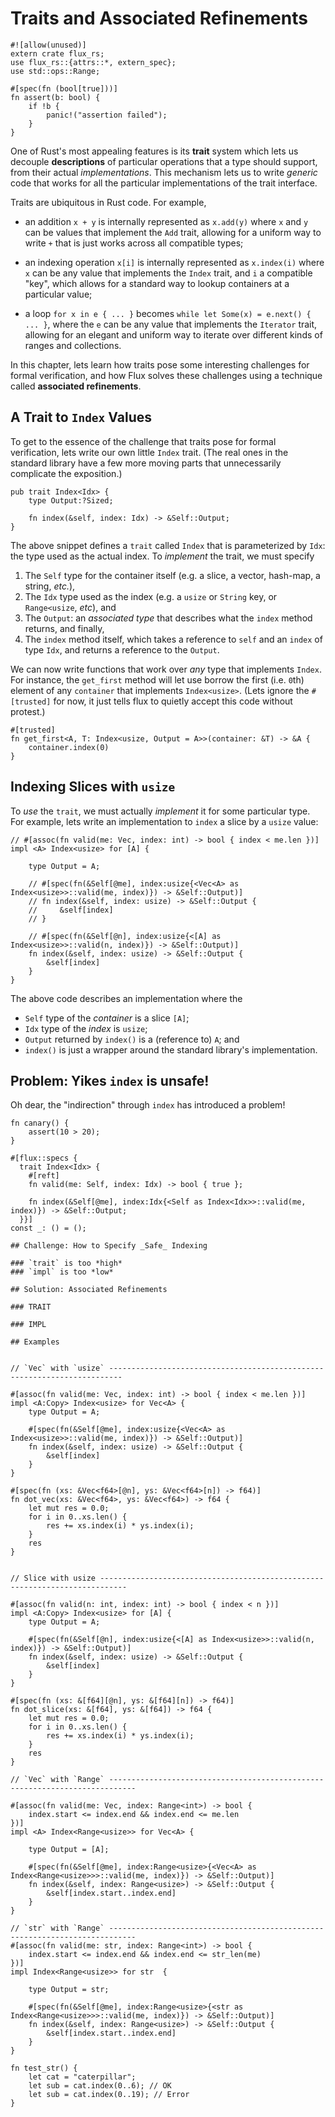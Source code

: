 # Traits and Associated Refinements

```rust, editable
#![allow(unused)]
extern crate flux_rs;
use flux_rs::{attrs::*, extern_spec};
use std::ops::Range;
```

```rust, editable, hidden
#[spec(fn (bool[true]))]
fn assert(b: bool) {
    if !b {
        panic!("assertion failed");
    }
}
```

One of Rust's most appealing features is its **trait** system which lets us decouple
**descriptions** of particular operations that a type should support, from their actual
*implementations*. This mechanism lets us to write *generic* code that works for all
the particular implementations of the trait interface.

Traits are ubiquitous in Rust code. For example,

- an addition `x + y` is internally represented as `x.add(y)`
  where `x` and `y` can be values that implement the `Add` trait,
  allowing for a uniform way to write `+` that is just works across
  all compatible types;

- an indexing operation `x[i]` is internally represented as `x.index(i)`
  where `x` can be any value that implements the `Index` trait, and `i`
  a compatible "key", which allows for a standard way to lookup
  containers at a particular value;

- a loop `for x in e { ... }` becomes `while let Some(x) = e.next() { ... }`,
  where the `e` can be any value that implements the `Iterator` trait,
  allowing for an elegant and uniform way to iterate over different kinds
  of ranges and collections.

In this chapter, lets learn how traits pose some interesting challenges
for formal verification, and how Flux solves these challenges using
a technique called **associated refinements**.

## A Trait to `Index` Values

To get to the essence of the challenge that traits pose for formal verification,
lets write our own little `Index` trait. (The real ones in the standard library
have a few more moving parts that unnecessarily complicate the exposition.)

```rust, editable
pub trait Index<Idx> {
    type Output:?Sized;

    fn index(&self, index: Idx) -> &Self::Output;
}
```

The above snippet defines a `trait` called `Index` that is parameterized by `Idx`: the
type used as the actual index. To *implement* the trait, we must specify

1. The `Self` type for the container itself (e.g. a slice, a vector, hash-map, a string, *etc.*),
2. The `Idx` type used as the index (e.g. a `usize` or `String` key, or `Range<usize`, *etc*), and
3. The `Output`: an *associated type* that describes what the `index` method returns, and finally,
4. The `index` method itself, which takes a reference to `self` and an `index` of type `Idx`, and returns a reference to the `Output`.

We can now write functions that work over *any* type that implements `Index`.
For instance, the `get_first` method will let use borrow the first (i.e. `0`th)
element of any `container` that implements `Index<usize>`. (Lets ignore the
`#[trusted]` for now, it just tells flux to quietly accept this code without
protest.)


```rust, editable
#[trusted]
fn get_first<A, T: Index<usize, Output = A>>(container: &T) -> &A {
    container.index(0)
}
```

## Indexing Slices with `usize`

To *use* the `trait`, we must actually *implement* it for some particular type.
For example, lets write an implementation to `index` a slice by a `usize` value:

```rust, editable
// #[assoc(fn valid(me: Vec, index: int) -> bool { index < me.len })]
impl <A> Index<usize> for [A] {

    type Output = A;

    // #[spec(fn(&Self[@me], index:usize{<Vec<A> as Index<usize>>::valid(me, index)}) -> &Self::Output)]
    // fn index(&self, index: usize) -> &Self::Output {
    //     &self[index]
    // }

    // #[spec(fn(&Self[@n], index:usize{<[A] as Index<usize>>::valid(n, index)}) -> &Self::Output)]
    fn index(&self, index: usize) -> &Self::Output {
        &self[index]
    }
}
```

The above code describes an implementation where the

- `Self` type of the *container* is a slice `[A]`;
- `Idx` type of the *index* is `usize`;
- `Output` returned by `index()` is a (reference to) `A`; and
- `index()` is just a wrapper around the standard library's implementation.

## Problem: Yikes `index` is unsafe!

Oh dear, the "indirection" through `index` has introduced a problem!

<!-- ```rust, editable
fn test_slice() {
    let empty_slice: &[i32] = &[];
    let x0 = empty_slice[0];       // rejected by flux
    let x0 = empty_slice.index(0); // accepted by flux!

    // let nonempty_slice: &[i32] = &[1, 2, 3];
    // let x = s.index(1);
    // assert_eq!(*x, 2);
}
```
 -->

```rust, editable
fn canary() {
    assert(10 > 20);
}
```



```rust, editable
#[flux::specs {
  trait Index<Idx> {
    #[reft]
    fn valid(me: Self, index: Idx) -> bool { true };

    fn index(&Self[@me], index:Idx{<Self as Index<Idx>>::valid(me, index)}) -> &Self::Output;
  }}]
const _: () = ();
```

```
## Challenge: How to Specify _Safe_ Indexing

### `trait` is too *high*
### `impl` is too *low*

## Solution: Associated Refinements

### TRAIT

### IMPL

## Examples


// `Vec` with `usize` -------------------------------------------------------------------------

#[assoc(fn valid(me: Vec, index: int) -> bool { index < me.len })]
impl <A:Copy> Index<usize> for Vec<A> {
    type Output = A;

    #[spec(fn(&Self[@me], index:usize{<Vec<A> as Index<usize>>::valid(me, index)}) -> &Self::Output)]
    fn index(&self, index: usize) -> &Self::Output {
        &self[index]
    }
}

#[spec(fn (xs: &Vec<f64>[@n], ys: &Vec<f64>[n]) -> f64)]
fn dot_vec(xs: &Vec<f64>, ys: &Vec<f64>) -> f64 {
    let mut res = 0.0;
    for i in 0..xs.len() {
        res += xs.index(i) * ys.index(i);
    }
    res
}


// Slice with usize ----------------------------------------------------------------------------

#[assoc(fn valid(n: int, index: int) -> bool { index < n })]
impl <A:Copy> Index<usize> for [A] {
    type Output = A;

    #[spec(fn(&Self[@n], index:usize{<[A] as Index<usize>>::valid(n, index)}) -> &Self::Output)]
    fn index(&self, index: usize) -> &Self::Output {
        &self[index]
    }
}

#[spec(fn (xs: &[f64][@n], ys: &[f64][n]) -> f64)]
fn dot_slice(xs: &[f64], ys: &[f64]) -> f64 {
    let mut res = 0.0;
    for i in 0..xs.len() {
        res += xs.index(i) * ys.index(i);
    }
    res
}

// `Vec` with `Range` ----------------------------------------------------------------------------

#[assoc(fn valid(me: Vec, index: Range<int>) -> bool {
    index.start <= index.end && index.end <= me.len
})]
impl <A> Index<Range<usize>> for Vec<A> {

    type Output = [A];

    #[spec(fn(&Self[@me], index:Range<usize>{<Vec<A> as Index<Range<usize>>>::valid(me, index)}) -> &Self::Output)]
    fn index(&self, index: Range<usize>) -> &Self::Output {
        &self[index.start..index.end]
    }
}

// `str` with `Range` ----------------------------------------------------------------------------
#[assoc(fn valid(me: str, index: Range<int>) -> bool {
    index.start <= index.end && index.end <= str_len(me)
})]
impl Index<Range<usize>> for str  {

    type Output = str;

    #[spec(fn(&Self[@me], index:Range<usize>{<str as Index<Range<usize>>>::valid(me, index)}) -> &Self::Output)]
    fn index(&self, index: Range<usize>) -> &Self::Output {
        &self[index.start..index.end]
    }
}

fn test_str() {
    let cat = "caterpillar";
    let sub = cat.index(0..6); // OK
    let sub = cat.index(0..19); // Error
}
```